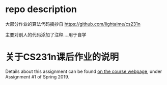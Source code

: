 # repo description
大部分作业的算法代码摘抄自 https://github.com/lightaime/cs231n

主要对别人的代码添加了注释....用于自学
# 关于CS231n课后作业的说明
Details about this assignment can be found [on the course webpage](http://cs231n.github.io/), under Assignment #1 of Spring 2019.